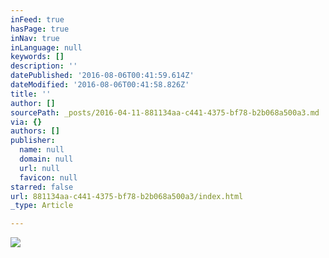 ```yaml
---
inFeed: true
hasPage: true
inNav: true
inLanguage: null
keywords: []
description: ''
datePublished: '2016-08-06T00:41:59.614Z'
dateModified: '2016-08-06T00:41:58.826Z'
title: ''
author: []
sourcePath: _posts/2016-04-11-881134aa-c441-4375-bf78-b2b068a500a3.md
via: {}
authors: []
publisher:
  name: null
  domain: null
  url: null
  favicon: null
starred: false
url: 881134aa-c441-4375-bf78-b2b068a500a3/index.html
_type: Article

---
```

![](https://the-grid-user-content.s3-us-west-2.amazonaws.com/f93db25a-d04e-4d83-8745-53e29d0fc914.jpg)